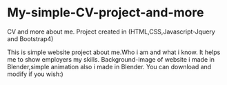 # My-simple-CV-project-and-more
CV and more about me. Project created in  (HTML,CSS,Javascript-Jquery and Bootstrap4)

This is simple website project about me.Who i am and what i know.
It helps me to show employers my skills.
Background-image of website i made in Blender,simple animation also i made in Blender.
You can download and modify if you wish:)


